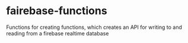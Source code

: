 # fairebase-functions
Functions for creating functions, which creates an API for writing to and reading from a firebase realtime database
